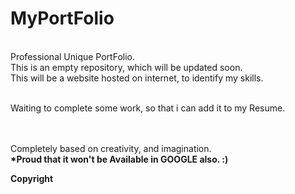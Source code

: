 # MyPortFolio
<br> Professional Unique PortFolio.
<br>This is an empty repository, which will be updated soon.
<br>This will be a website hosted on internet, to identify my skills.

<br>Waiting to complete some work, so that i can add it to my Resume.

<br><br> Completely based on creativity, and imagination.
<br><b>*Proud that it won't be Available in GOOGLE also. :)</b>

<b><b>Copyright</b></b>
